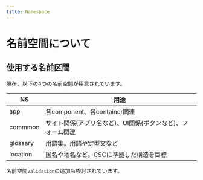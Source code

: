 ```yaml
---
title: Namespace
---
```

# 名前空間について
## 使用する名前区間
現在、以下の4つの名前空間が用意されています。

|NS|用途|
|----|----|
|app|各component、各container関連|
|commmon|サイト関係(アプリ名など)、UI関係(ボタンなど)、フォーム関連|
|glossary|用語集。用語や定型文など|
|location|国名や地名など。CSCに準拠した構造を目標|

名前空間`validation`の追加も検討されています。